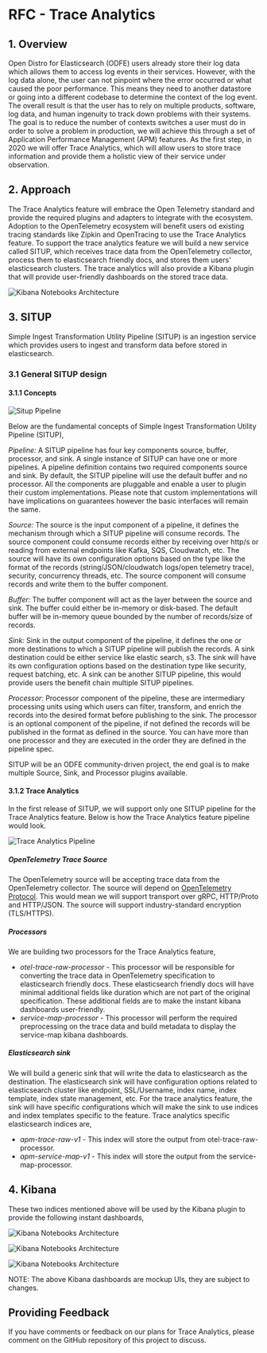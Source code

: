 # RFC - Trace Analytics
## 1. Overview
Open Distro for Elasticsearch (ODFE) users already store their log data which allows them to access log events in their services. However, with the log data alone, the user can not pinpoint where the error occurred or what caused the poor performance. This means they need to another datastore or going into a different codebase to determine the context of the log event. The overall result is that the user has to rely on multiple products, software, log data, and human ingenuity to track down problems with their systems. The goal is to reduce the number of contexts switches a 
user must do in order to solve a problem in production, we will achieve this through a set of Application Performance Management (APM) features. 
As the first step, in 2020 we will offer Trace Analytics, which will allow users to store trace information and provide them a holistic view of their
 service under observation.

## 2. Approach
The Trace Analytics feature will embrace the Open Telemetry standard and provide the required plugins and adapters to integrate with the ecosystem. 
Adoption to the OpenTelemetry ecosystem will benefit users od existing tracing standards like Zipkin and OpenTracing to use the Trace Analytics feature.
To support the trace analytics feature we will build a new service called SITUP, which receives trace data from the OpenTelemetry collector, process them to elasticsearch friendly docs, and stores them users' elasticsearch clusters. The trace analytics will also provide a Kibana plugin that will provide user-friendly dashboards on the stored trace data. 

![Kibana Notebooks Architecture](images/HighLevelDesign.jpg)


## 3. SITUP

Simple Ingest Transformation Utility Pipeline (SITUP) is an ingestion service which provides users to ingest and transform data before stored in elasticsearch. 

### 3.1 General SITUP design

#### 3.1.1 Concepts 

![Situp Pipeline](images/SitupPipeline.png)

Below are the fundamental concepts of Simple Ingest Transformation Utility Pipeline (SITUP),

*Pipeline:*
A SITUP pipeline has four key components source, buffer, processor, and sink. A single instance of SITUP can have one or more pipelines. A pipeline definition contains two required components source and sink. By default, the SITUP pipeline will use the default buffer and no processor. All the components are pluggable and enable a user to plugin their custom implementations. Please note that custom implementations will have implications on guarantees however the basic interfaces will remain the same.

*Source:*
The source is the input component of a pipeline, it defines the mechanism through which a SITUP pipeline will consume records. The source component could consume records either by receiving over http/s or reading from external endpoints like Kafka, SQS, Cloudwatch, etc.  The source will have its own configuration options based on the type like the format of the records (string/JSON/cloudwatch logs/open telemetry trace), security, concurrency threads, etc. The source component will consume records and write them to the buffer component. 

*Buffer:*
The buffer component will act as the layer between the source and sink. The buffer could either be in-memory or disk-based. The default buffer will be in-memory queue bounded by the number of records/size of records.

*Sink:*
Sink in the output component of the pipeline, it defines the one or more destinations to which a SITUP pipeline will publish the records. A sink destination could be either service like elastic search, s3. The sink will have its own configuration options based on the destination type like security, request batching, etc. A sink can be another SITUP pipeline, this would provide users the benefit chain multiple SITUP pipelines.

*Processor:*
Processor component of the pipeline, these are intermediary processing units using which users can filter, transform, and enrich the records into the desired format before publishing to the sink. The processor is an optional component of the pipeline, if not defined the records will be published in the format as defined in the source. You can have more than one processor and they are executed in the order they are defined in the pipeline spec.


SITUP will be an ODFE community-driven project, the end goal is to make multiple Source, Sink, and Processor plugins available.

#### 3.1.2 Trace Analytics

In the first release of SITUP, we will support only one SITUP pipeline for the Trace Analytics feature. Below is how the Trace Analytics feature pipeline would look.

![Trace Analytics Pipeline](images/TraceAnalyticsFeature.jpg)

##### OpenTelemetry Trace Source

The OpenTelemetry source will be accepting trace data from the OpenTelemetry collector. The source will depend on [OpenTelemetry Protocol](https://github.com/open-telemetry/opentelemetry-specification/tree/master/specification/protocol). This would
mean we will support transport over gRPC, HTTP/Proto and HTTP/JSON. The source will support industry-standard encryption (TLS/HTTPS). 

##### Processors

We are building two processors for the Trace Analytics feature,
* *otel-trace-raw-processor* -  This processor will be responsible for converting the trace data in OpenTelemetry specification to elasticsearch friendly docs. These elasticsearch friendly docs will have minimal additional fields like duration which are not part of the original specification. These additional fields are to make the instant kibana dashboards user-friendly.
* *service-map-processor* -  This processor will perform the required preprocessing on the trace data and build metadata to display the service-map kibana dashboards.


##### Elasticsearch sink

We will build a generic sink that will write the data to elasticsearch as the destination. The elasticsearch sink will have configuration options related to elasticsearch cluster like endpoint, SSL/Username, index name, index template, index state management, etc. 
For the trace analytics feature, the sink will have specific configurations which will make the sink to use indices and index templates specific to the feature. Trace analytics specific elasticsearch indices are,
                                                                                                                                                                 
* *apm-trace-raw-v1* -  This index will store the output from otel-trace-raw-processor. 
* *apm-service-map-v1* - This index will store the output from the service-map-processor.

## 4. Kibana

These two indices mentioned above will be used by the Kibana plugin to provide the following instant dashboards,

![Kibana Notebooks Architecture](images/DashboardView.png)

![Kibana Notebooks Architecture](images/TraceView.png)

![Kibana Notebooks Architecture](images/ServiceView.png)


NOTE: The above Kibana dashboards are mockup UIs, they are subject to changes.


## Providing Feedback
If you have comments or feedback on our plans for Trace Analytics, please comment on the GitHub repository of this project to discuss.